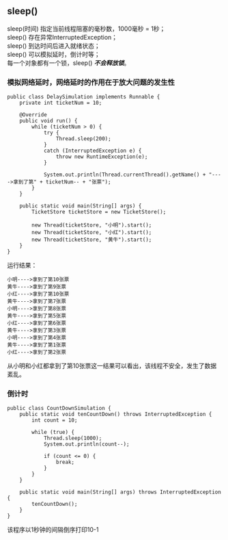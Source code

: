 ## sleep()
sleep(时间) 指定当前线程阻塞的毫秒数，1000毫秒 = 1秒；  
sleep() 存在异常InterruptedException；  
sleep() 到达时间后进入就绪状态；  
sleep() 可以模拟延时，倒计时等；  
每一个对象都有一个锁，sleep() ***不会释放锁***。
### 模拟网络延时，网络延时的作用在于放大问题的发生性
```
public class DelaySimulation implements Runnable {
    private int ticketNum = 10;

    @Override
    public void run() {
        while (ticketNum > 0) {
            try {
                Thread.sleep(200);
            }
            catch (InterruptedException e) {
                throw new RuntimeException(e);
            }

            System.out.println(Thread.currentThread().getName() + "---->拿到了第" + ticketNum-- + "张票");
        }
    }

    public static void main(String[] args) {
        TicketStore ticketStore = new TicketStore();

        new Thread(ticketStore, "小明").start();
        new Thread(ticketStore, "小红").start();
        new Thread(ticketStore, "黄牛").start();
    }
}
```
运行结果：  
```
小明---->拿到了第10张票
黄牛---->拿到了第9张票
小红---->拿到了第10张票
黄牛---->拿到了第7张票
小明---->拿到了第8张票
黄牛---->拿到了第5张票
小红---->拿到了第6张票
黄牛---->拿到了第3张票
小明---->拿到了第4张票
黄牛---->拿到了第1张票
小红---->拿到了第2张票
```
从小明和小红都拿到了第10张票这一结果可以看出，该线程不安全，发生了数据紊乱。

### 倒计时
```
public class CountDownSimulation {
    public static void tenCountDown() throws InterruptedException {
        int count = 10;

        while (true) {
            Thread.sleep(1000);
            System.out.println(count--);

            if (count <= 0) {
                break;
            }
        }
    }

    public static void main(String[] args) throws InterruptedException {
        tenCountDown();
    }
}
```
该程序以1秒钟的间隔倒序打印10-1
